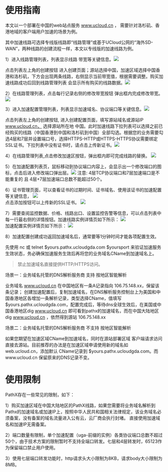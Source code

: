 # 使用指南

本文以一个部署在中国的web站点服务 www.ucloud.cn ， 需要针对洛杉矶、香港地域的客户端用户加速的场景为例。

其中加速线路可选择专线版线路即“线路管理”或基于UCloud公网的“海外SD-WAN”，两种线路的创建流程一样，本文以专线版的加速线路为例。

1）进入线路管理列表，列表显示线路 带宽等关键信息。![](/images/linelist.png) 

点击列表左上角的创建按钮 进入创建页面；源站选择中国，加速区域选择中国香港和洛杉矶，下方会出现两条线路，右侧显示当前带宽值，根据需要调整。购买加速线路成功后回到线路管理列表 会显示所有购买的线路数据。![](/images/pathx_upath_create.png)


2）在线路管理列表，点击每行记录右侧的修改带宽按钮 弹出框内完成修改带宽。 ![](/images/modifybandwidth.png)


3）进入加速配置管理列表，列表显示加速域名、协议端口等关键信息。![](/images/ugalist.png) 

点击列表左上角的创建按钮, 进入创建配置页面，填写源站域名或源站IP www.ucloud.cn， 选择源站所在地 中国。此时加速线路下拉列表可以选择之前已经购买的线路（中国香港到中国和洛杉矶到中国）全部勾选。根据您的业务需要勾选4层和7层并设置端口号，选择HTTPS-HTTP或HTTPS-HTTPS协议需要绑定SSL证书。下拉列表中没有证书时，请点击上传新证书。![](/images/pathx_uga_create.png)

4）在线路管理列表,点击修改加速区按钮，弹出框内即可完成线路的替换。 ![](/images/modifyuga.png)


5）在加速配置列表页，鼠标移动到协议端口内容上，会显示出一个修改端口的图标，点击后进入修改端口弹出层。![](/images/modifyport.png) 注意: 4层TCP协议端口和7层加速端口是不能重复的 且 4层+7层加速端口总数不能超过50个。


6）证书管理页面，可以查看证书的过期时间、证书域名、使用该证书的加速配置等关键信息，
![](/images/certificatelist.png)  
点击添加按钮可以上传新的SSL证书。
![](/images/addcertificate.png)

7）需要查阅监控数据、价格、线路出口、设置监控告警等信息，可以点击列表中每一行最右侧的详情按钮。加速线路实例详情页如下所示：
![](/images/pathx_upath_detail.png)  
加速配置实例详情页如下所示：
![](/images/pathx_uga_detail.png)

8）加速配置创建成功返回加速域名后，通常要等1分钟时间才能各项配置生效。

先使用 nc 或 telnet $yours.pathx.ucloudgda.com $yoursport 来验证加速服务生效状态，务必确保加速服务生效后再将您的业务域名CName到加速域名上。

> 禁止加速域名直接提供HTTP/HTTPS访问。

场景一：业务域名托管的DNS解析服务商 支持 按地区智能解析

业务域名 www.ucloud.cn 在中国地区有一条A记录指向 106.75.148.xx，保留该条记录；
创建加速配置后，复制加速域名，在DNS解析服务控制台上为美国和中国香港地区各增加一条解析记录，类型选择CName，值填写 $yours.pathx.ucloudgda.com，配置完成后，等待dns全球生效后，在美国或中国香港地区dig www.ucloud.cn 即可看到pathx的加速域名，而在中国大陆地区 dig www.ucloud.cn ，依然得到源站 106.75.148.xx

场景二：业务域名托管的DNS解析服务商 不支持 按地区智能解析

如果您期望在加速区域CName到加速域名，同时在源站部署区域 客户端请求访问直接去源站。目前推荐的办法是在加速区域申请使用新的域名如 web.ucloud.cn，添加默认 CName记录到 $yours.pathx.ucloudgda.com。而www.ucloud.cn 保留原来的DNS记录不变。


# 使用限制
PathX存在一些常见的限制，如下：

1）购买加速区域在中国大陆地区的PathX线路，如果您需要将业务域名解析到Pathx的加速域名或加速IP上，按照中华人民共和国相关法律规定，该业务域名必须备案，没有备案的域名流量进入公有云，云厂商会执行封堵。 直接使用加速域名和加速IP无需备案。

2）端口数量有限制，单个加速配置（uga-前缀的实例）各类协议端口总数不超过50个，由于技术方案的限制暂时不支持全端口转发。七层和4层转发时，65123作为保留端口禁止用户使用。

3）使用七层端口转发功能时，http请求头大小限制为8KB，请求body大小限制为8MB。

